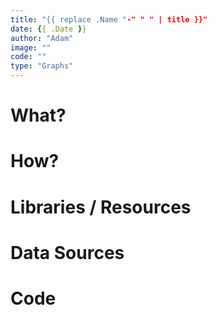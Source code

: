 ```yaml
---
title: "{{ replace .Name "-" " " | title }}"
date: {{ .Date }}
author: "Adam"
image: ""
code: ""
type: "Graphs"
---
```


# What?

# How?

# Libraries / Resources

# Data Sources

# Code
